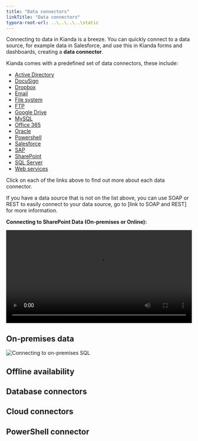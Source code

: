 ```yaml
---
title: "Data connectors"
linkTitle: "Data connectors"
typora-root-url: ..\..\..\..\static
---
```


Connecting to data in Kianda is a breeze. You can quickly connect to a data source, for example data in Salesforce, and use this in Kianda forms and dashboards, creating a **data connector**. 

Kianda comes with a predefined set of data connectors, these include:

- [Active Directory](active-directory/)
- [DocuSign](docusign/)
- [Dropbox](dropbox/)
- [Email](email/)
- [File system](file-system/) 
- [FTP](ftp/) 
- [Google Drive](google-drive/) 
- [MySQL](mysql/) 
- [Office 365](office-365/) 
- [Oracle](oracle-database/) 
- [Powershell](powershell/) 
- [Salesforce](Salesforce/)
- [SAP](sap/)
- [SharePoint](sharepoint/)
- [SQL Server](sql-server/) 
- [Web services](webservices/) 

Click on each of the links above to find out more about each data connector. 

If you have a data source that is not on the list above, you can use SOAP or REST to easily connect to your data source, go to [link to SOAP and REST] for more information.



**Connecting to SharePoint Data (On-premises or Online):**

<video width="100%" style="width:100%" controls>
    <source src="/videos/SharePoint connection.mp4">
    Your browser does not support the video tag.
    </source>
</video>



## On-premises data

![Connecting to on-premises SQL](https://app.kianda.com/Content/6ceb0eeb-bfb7-44a8-ad57-3df169286224/2929bafd-a863-48f8-985e-644bb48b7596.gif)

## Offline availability

## Database connectors

## Cloud connectors

## PowerShell connector